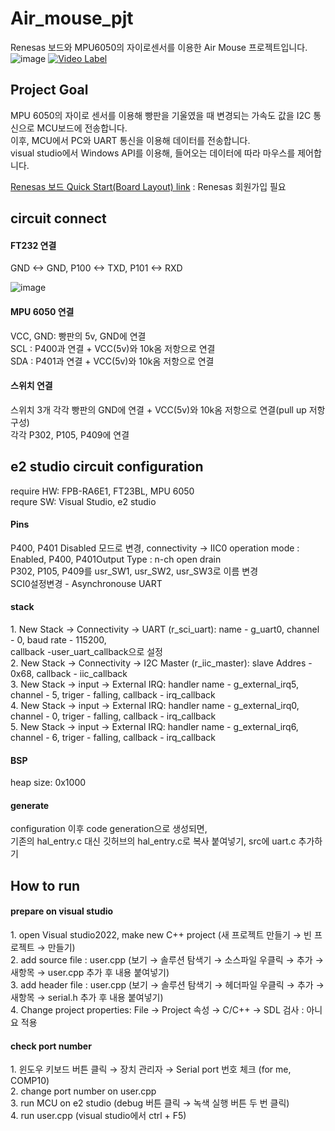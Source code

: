 # Air_mouse_pjt
Renesas 보드와 MPU6050의 자이로센서를 이용한 Air Mouse 프로젝트입니다.
![image](https://github.com/woodong11/Air_mouse_pjt/assets/91379630/44142da7-f4d4-4883-9d1f-cf29327fb66a)
[![Video Label](http://img.youtube.com/vi/wf0AXh3au8c/0.jpg)](https://youtu.be/wf0AXh3au8c)

## Project Goal
MPU 6050의 자이로 센서를 이용해 빵판을 기울였을 때 변경되는 가속도 값을 I2C 통신으로 MCU보드에 전송합니다. <br>
이후, MCU에서 PC와 UART 통신을 이용해 데이터를 전송합니다. <br>
visual studio에서 Windows API를 이용해, 들어오는 데이터에 따라 마우스를 제어합니다. <br>

[Renesas 보드 Quick Start(Board Layout) link](https://www.renesas.com/us/en/products/microcontrollers-microprocessors/ra-cortex-m-mcus/fpb-ra6e1-fast-prototyping-board-ra6e1-mcu-group#documents)
: Renesas 회원가입 필요

## circuit connect
<h4>FT232 연결 </h4>
GND ↔ GND, P100 ↔ TXD, P101 ↔ RXD <br>

![image](https://github.com/woodong11/Air_mouse_pjt/assets/91379630/667be085-66a7-472a-ad29-173c1dde8bd1)

<h4>MPU 6050 연결 </h4>
VCC, GND: 빵판의 5v, GND에 연결 <br>
SCL : P400과 연결 + VCC(5v)와 10k옴 저항으로 연결 <br>
SDA : P401과 연결 + VCC(5v)와 10k옴 저항으로 연결 <br>

<h4> 스위치 연결 </h4>
스위치 3개 각각 빵판의 GND에 연결 + VCC(5v)와 10k옴 저항으로 연결(pull up 저항 구성) <br>
각각 P302, P105, P409에 연결 <br>



## e2 studio circuit configuration
require HW: FPB-RA6E1, FT23BL, MPU 6050 <br>
requre SW: Visual Studio, e2 studio <br>

<h4> Pins </h4>
P400, P401 Disabled 모드로 변경, connectivity → IIC0 operation mode : Enabled, P400, P401Output Type : n-ch open drain  <br>
P302, P105, P409를 usr_SW1, usr_SW2, usr_SW3로 이름 변경 <br>
SCI0설정변경 - Asynchronouse UART <br>

<h4> stack </h4>
1. New Stack → Connectivity → UART (r_sci_uart): name - g_uart0, channel - 0, baud rate - 115200,  <br>
callback -user_uart_callback으로 설정<br>
2. New Stack → Connectivity → I2C Master (r_iic_master): slave Addres - 0x68, callback - iic_callback<br>
3. New Stack → input → External IRQ: handler name - g_external_irq5, channel - 5, triger - falling, callback - irq_callback<br>
4. New Stack → input → External IRQ: handler name - g_external_irq0, channel - 0, triger - falling, callback - irq_callback<br>
5. New Stack → input → External IRQ: handler name - g_external_irq6, channel - 6, triger - falling, callback - irq_callback<br>

<h4> BSP </h4>
heap size: 0x1000

<h4> generate </h4>
configuration 이후 code generation으로 생성되면,  <br>
기존의 hal_entry.c 대신 깃허브의 hal_entry.c로 복사 붙여넣기, src에 uart.c 추가하기


## How to run
<h4> prepare on visual studio </h4>
1. open Visual studio2022, make new C++ project (새 프로젝트 만들기 → 빈 프로젝트 →  만들기) <br>
2. add source file : user.cpp (보기 → 솔루션 탐색기 → 소스파일 우클릭 → 추가 → 새항목 → user.cpp 추가 후 내용 붙여넣기)<br>
3. add header file : user.cpp (보기 → 솔루션 탐색기 → 헤더파일 우클릭 → 추가 → 새항목 → serial.h 추가 후 내용 붙여넣기)<br>
4. Change project properties: File → Project 속성 → C/C++ → SDL 검사 : 아니요 적용<br>

<h4> check port number </h4>
1. 윈도우 키보드 버튼 클릭 → 장치 관리자 → Serial port 번호 체크 (for me, COMP10) <br>
2. change port number on user.cpp <br>
3. run MCU on e2 studio (debug 버튼 클릭 → 녹색 실행 버튼 두 번 클릭) <br>
4. run user.cpp (visual studio에서 ctrl + F5) <br>
